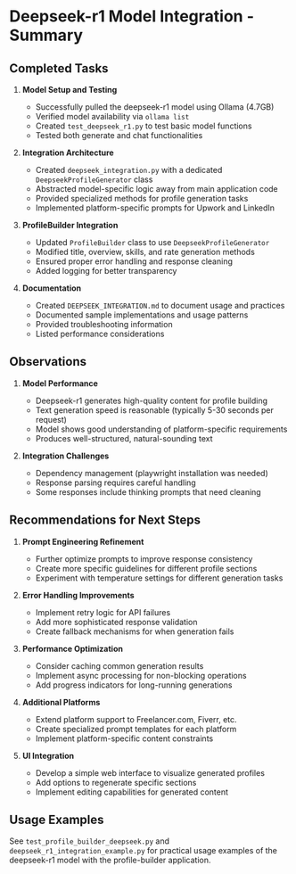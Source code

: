# Deepseek-r1 Model Integration - Summary

## Completed Tasks

1. **Model Setup and Testing**
   - Successfully pulled the deepseek-r1 model using Ollama (4.7GB)
   - Verified model availability via `ollama list`
   - Created `test_deepseek_r1.py` to test basic model functions
   - Tested both generate and chat functionalities

2. **Integration Architecture**
   - Created `deepseek_integration.py` with a dedicated `DeepseekProfileGenerator` class
   - Abstracted model-specific logic away from main application code
   - Provided specialized methods for profile generation tasks
   - Implemented platform-specific prompts for Upwork and LinkedIn

3. **ProfileBuilder Integration**
   - Updated `ProfileBuilder` class to use `DeepseekProfileGenerator`
   - Modified title, overview, skills, and rate generation methods
   - Ensured proper error handling and response cleaning
   - Added logging for better transparency

4. **Documentation**
   - Created `DEEPSEEK_INTEGRATION.md` to document usage and practices
   - Documented sample implementations and usage patterns
   - Provided troubleshooting information
   - Listed performance considerations

## Observations

1. **Model Performance**
   - Deepseek-r1 generates high-quality content for profile building
   - Text generation speed is reasonable (typically 5-30 seconds per request)
   - Model shows good understanding of platform-specific requirements
   - Produces well-structured, natural-sounding text

2. **Integration Challenges**
   - Dependency management (playwright installation was needed)
   - Response parsing requires careful handling
   - Some responses include thinking prompts that need cleaning

## Recommendations for Next Steps

1. **Prompt Engineering Refinement**
   - Further optimize prompts to improve response consistency
   - Create more specific guidelines for different profile sections
   - Experiment with temperature settings for different generation tasks

2. **Error Handling Improvements**
   - Implement retry logic for API failures
   - Add more sophisticated response validation
   - Create fallback mechanisms for when generation fails

3. **Performance Optimization**
   - Consider caching common generation results
   - Implement async processing for non-blocking operations
   - Add progress indicators for long-running generations

4. **Additional Platforms**
   - Extend platform support to Freelancer.com, Fiverr, etc.
   - Create specialized prompt templates for each platform
   - Implement platform-specific content constraints

5. **UI Integration**
   - Develop a simple web interface to visualize generated profiles
   - Add options to regenerate specific sections
   - Implement editing capabilities for generated content

## Usage Examples

See `test_profile_builder_deepseek.py` and `deepseek_r1_integration_example.py` for practical usage examples of the deepseek-r1 model with the profile-builder application.
